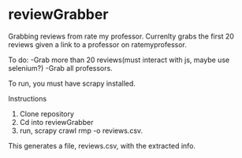 # reviewGrabber
Grabbing reviews from rate my professor. Currenlty grabs the first 20 reviews given a link to a professor on ratemyprofessor.

To do:
  -Grab more than 20 reviews(must interact with js, maybe use selenium?)
  -Grab all professors. 


To run, you must have scrapy installed.

Instructions

1) Clone repository
2) Cd into reviewGrabber
3) run, scrapy crawl rmp -o reviews.csv.

This generates a file, reviews.csv, with the extracted info. 
